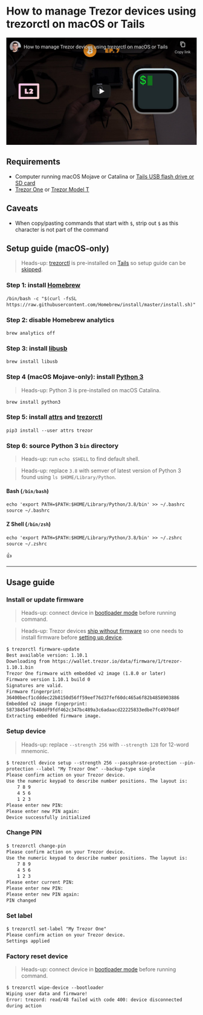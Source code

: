 <!--
Title: How to manage Trezor devices using trezorctl on macOS or Tails
Description: Learn how to how to manage Trezor devices using trezorctl on macOS. or Tails
Author: Sun Knudsen <https://github.com/sunknudsen>
Contributors: Sun Knudsen <https://github.com/sunknudsen>
Reviewers:
Publication date: 2021-06-26T19:30:49.162Z
Listed: true
-->

# How to manage Trezor devices using trezorctl on macOS or Tails

[![How to manage Trezor devices using trezorctl on macOS or Tails](how-to-manage-trezor-devices-using-trezorctl-on-macos-or-tails.png)](https://www.youtube.com/watch?v=0yWBYL9_uq4 "How to manage Trezor devices using trezorctl on macOS or Tails")

## Requirements

- Computer running macOS Mojave or Catalina or [Tails USB flash drive or SD card](../how-to-install-tails-on-usb-flash-drive-or-sd-card-on-macos)
- [Trezor One](https://shop.trezor.io/product/trezor-one-black) or [Trezor Model T](https://shop.trezor.io/product/trezor-model-t)

## Caveats

- When copy/pasting commands that start with `$`, strip out `$` as this character is not part of the command

## Setup guide (macOS-only)

> Heads-up: [trezorctl](https://wiki.trezor.io/Using_trezorctl_commands_with_Trezor) is pre-installed on [Tails](https://tails.boum.org/) so setup guide can be [skipped](#usage-guide).

### Step 1: install [Homebrew](https://brew.sh/)

```shell
/bin/bash -c "$(curl -fsSL https://raw.githubusercontent.com/Homebrew/install/master/install.sh)"
```

### Step 2: disable Homebrew analytics

```shell
brew analytics off
```

### Step 3: install [libusb](https://libusb.info/)

```shell
brew install libusb
```

### Step 4 (macOS Mojave-only): install [Python 3](https://www.python.org/)

> Heads-up: Python 3 is pre-installed on macOS Catalina.

```shell
brew install python3
```

### Step 5: install [attrs](https://www.attrs.org/en/stable/) and [trezorctl](https://wiki.trezor.io/Using_trezorctl_commands_with_Trezor)

```shell
pip3 install --user attrs trezor
```

### Step 6: source Python 3 `bin` directory

> Heads-up: run `echo $SHELL` to find default shell.

> Heads-up: replace `3.8` with semver of latest version of Python 3 found using `ls $HOME/Library/Python`.

#### Bash (`/bin/bash`)

```shell
echo 'export PATH=$PATH:$HOME/Library/Python/3.8/bin' >> ~/.bashrc
source ~/.bashrc
```

#### Z Shell (`/bin/zsh`)

```shell
echo 'export PATH=$PATH:$HOME/Library/Python/3.8/bin' >> ~/.zshrc
source ~/.zshrc
```

👍

---

## Usage guide

### Install or update firmware

> Heads-up: connect device in [bootloader mode](https://wiki.trezor.io/User_manual:Updating_the_Trezor_device_firmware__T1) before running command.

> Heads-up: Trezor devices [ship without firmware](https://wiki.trezor.io/Firmware) so one needs to install firmware before [setting up device](#setup-device).

```console
$ trezorctl firmware-update
Best available version: 1.10.1
Downloading from https://wallet.trezor.io/data/firmware/1/trezor-1.10.1.bin
Trezor One firmware with embedded v2 image (1.8.0 or later)
Firmware version 1.10.1 build 0
Signatures are valid.
Firmware fingerprint: 36400becf1cdddec22b8150d56ff59eef76d37fef60dc465a6f82b4858903886
Embedded v2 image fingerprint: 58738454f7640ddf9fdf462c347bc489a3c6adaacd22225833edbe7fc49704df
Extracting embedded firmware image.
```

### Setup device

> Heads-up: replace `--strength 256` with `--strength 128` for 12-word mnemonic.

```console
$ trezorctl device setup --strength 256 --passphrase-protection --pin-protection --label "My Trezor One" --backup-type single
Please confirm action on your Trezor device.
Use the numeric keypad to describe number positions. The layout is:
    7 8 9
    4 5 6
    1 2 3
Please enter new PIN:
Please enter new PIN again:
Device successfully initialized
```

### Change PIN

```console
$ trezorctl change-pin
Please confirm action on your Trezor device.
Use the numeric keypad to describe number positions. The layout is:
    7 8 9
    4 5 6
    1 2 3
Please enter current PIN:
Please enter new PIN:
Please enter new PIN again:
PIN changed
```

### Set label

```console
$ trezorctl set-label "My Trezor One"
Please confirm action on your Trezor device.
Settings applied
```

### Factory reset device

> Heads-up: connect device in [bootloader mode](https://wiki.trezor.io/User_manual:Updating_the_Trezor_device_firmware__T1) before running command.

```console
$ trezorctl wipe-device --bootloader
Wiping user data and firmware!
Error: trezord: read/48 failed with code 400: device disconnected during action
```
